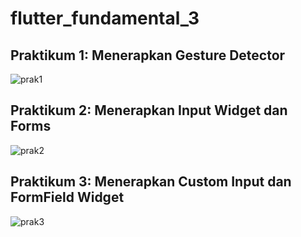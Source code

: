 # flutter_fundamental_3

## Praktikum 1: Menerapkan Gesture Detector
![prak1](https://user-images.githubusercontent.com/64391578/187748145-e9265c06-a285-408a-9f62-f8a69fc8fb52.png)



## Praktikum 2: Menerapkan Input Widget dan Forms
![prak2](https://user-images.githubusercontent.com/64391578/187748184-ed171d52-38ff-47e5-9d92-73d747a6bb1b.png)



## Praktikum 3: Menerapkan Custom Input dan FormField Widget
![prak3](https://user-images.githubusercontent.com/64391578/187748216-0c6c7b86-778c-40ee-aeaf-548fbced5ad1.png)
